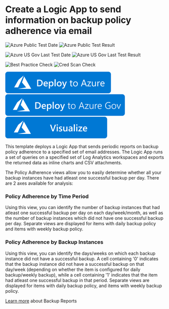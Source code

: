 # Create a Logic App to send information on backup policy adherence via email

![Azure Public Test Date](https://azurequickstartsservice.blob.core.windows.net/badges/demos/backup-policyadherence-report/PublicLastTestDate.svg)
![Azure Public Test Result](https://azurequickstartsservice.blob.core.windows.net/badges/demos/backup-policyadherence-report/PublicDeployment.svg)

![Azure US Gov Last Test Date](https://azurequickstartsservice.blob.core.windows.net/badges/demos/backup-policyadherence-report/FairfaxLastTestDate.svg)
![Azure US Gov Last Test Result](https://azurequickstartsservice.blob.core.windows.net/badges/demos/backup-policyadherence-report/FairfaxDeployment.svg)

![Best Practice Check](https://azurequickstartsservice.blob.core.windows.net/badges/demos/backup-policyadherence-report/BestPracticeResult.svg)
![Cred Scan Check](https://azurequickstartsservice.blob.core.windows.net/badges/demos/backup-policyadherence-report/CredScanResult.svg)

[![Deploy To Azure](https://raw.githubusercontent.com/Azure/azure-quickstart-templates/master/1-CONTRIBUTION-GUIDE/images/deploytoazure.svg?sanitize=true)](https://portal.azure.com/#create/Microsoft.Template/uri/https%3A%2F%2Fraw.githubusercontent.com%2FAzure%2Fazure-quickstart-templates%2Fmaster%2Fdemos%2Fbackup-policyadherence-report%2Fazuredeploy.json)
[![Deploy To Azure US Gov](https://raw.githubusercontent.com/Azure/azure-quickstart-templates/master/1-CONTRIBUTION-GUIDE/images/deploytoazuregov.svg?sanitize=true)](https://portal.azure.us/#create/Microsoft.Template/uri/https%3A%2F%2Fraw.githubusercontent.com%2FAzure%2Fazure-quickstart-templates%2Fmaster%2Fdemos%2Fbackup-policyadherence-report%2Fazuredeploy.json)
[![Visualize](https://raw.githubusercontent.com/Azure/azure-quickstart-templates/master/1-CONTRIBUTION-GUIDE/images/visualizebutton.svg?sanitize=true)](http://armviz.io/#/?load=https%3A%2F%2Fraw.githubusercontent.com%2FAzure%2Fazure-quickstart-templates%2Fmaster%2Fdemos%2Fbackup-policyadherence-report%2Fazuredeploy.json)

This template deploys a Logic App that sends periodic reports on backup policy adherence to a specified set of email addresses. The Logic App runs a set of queries on a specified set of Log Analytics workspaces and exports the returned data as inline charts and CSV attachments.

The Policy Adherence views allow you to easily determine whether all your backup instances have had atleast one successful backup per day. There are 2 axes available for analysis:

### Policy Adherence by Time Period
Using this view, you can identify the number of backup instances that had atleast one successful backup per day on each day/week/month, as well as the number of backup instances which did not have one successful backup per day. Separate views are displayed for items with daily backup policy and items with weekly backup policy.

### Policy Adherence by Backup Instances
Using this view, you can identify the days/weeks on which each backup instance did not have a successful backup. A cell containing '0' indicates that the backup instance did not have a successful backup on that day/week (depending on whether the item is configured for daily backup/weekly backup), while a cell containing '1' indicates that the item had atleast one successful backup in that period. Separate views are displayed for items with daily backup policy, and items with weekly backup policy.

[Learn more](https://aka.ms/AzureBackupReportDoc) about Backup Reports
